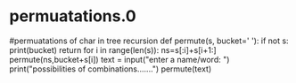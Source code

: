 # permuatations.0
#permuatations of char in tree recursion
def permute(s, bucket=' '):
    if not s:
        print(bucket)
        return
    for i in range(len(s)):
        ns=s[:i]+s[i+1:]
        permute(ns,bucket+s[i])
text = input("enter a name/word: ")
print("possibilities of combinations.......")
permute(text)
